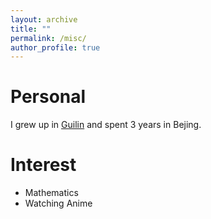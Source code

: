 ```yaml
---
layout: archive
title: ""
permalink: /misc/
author_profile: true
---
```



Personal
===
I grew up in [Guilin]([https://en.wikipedia.org/wiki/Lanzhou](https://en.wikipedia.org/wiki/Guilin)) and spent 3 years in Bejing. 


Interest
===
* Mathematics
* Watching Anime




